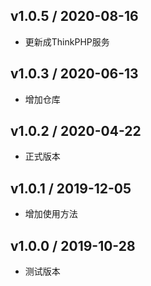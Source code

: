 ## v1.0.5 / 2020-08-16
- 更新成ThinkPHP服务

## v1.0.3 / 2020-06-13
- 增加仓库

## v1.0.2 / 2020-04-22
- 正式版本

## v1.0.1 / 2019-12-05
- 增加使用方法

## v1.0.0 / 2019-10-28
- 测试版本
